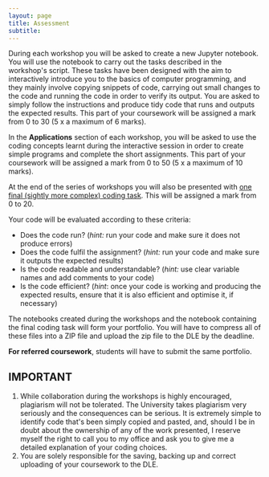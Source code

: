 ```yaml
---
layout: page
title: Assessment
subtitle:
---
```


During each workshop you will be asked to create a new Jupyter notebook. You will use the notebook to carry out the tasks described in the workshop's script. These tasks have been designed with the aim to interactively  introduce you to the basics of computer programming, and they mainly involve copying snippets of code, carrying out small changes to the code and running the code in order to verify its output. You are asked to simply follow the instructions and produce tidy code that runs and outputs the expected results. This part of your coursework will be assigned a mark from 0 to 30 (5 x a maximum of 6 marks). 

In the **Applications** section of each workshop, you will be asked to use the coding concepts learnt during the interactive session in order to create simple programs and complete the short assignments. This part of your coursework will be assigned a mark from 0 to 50 (5 x a maximum of 10 marks).

At the end of the series of workshops you will also be presented with [one final (sightly more complex) coding task](final-assignment-2020). This will be assigned a mark from 0 to 20.

Your code will be evaluated according to these criteria:

* Does the code run? (*hint:* run your code and make sure it does not produce errors)
* Does the code fulfil the assignment? (*hint:* run your code and make sure it outputs the expected results)
* Is the code readable and understandable? (*hint:* use clear variable names and add comments to your code)
* Is the code efficient? (*hint*: once your code is working and producing the expected results, ensure that it is also efficient and optimise it, if necessary)

The notebooks created during the workshops and the notebook containing the final coding task will form your portfolio. You will have to compress all of these files into a ZIP file and upload the zip file to the DLE by the deadline.

**For referred coursework**, students will have to submit the same portfolio.

## IMPORTANT
1. While collaboration during the workshops is highly encouraged, plagiarism will not be tolerated. The University takes plagiarism very seriously and the consequences can be serious. It is extremely simple to identify code that's been simply copied and pasted, and, should I be in doubt about the ownership of any of the work presented, I reserve myself the right to call you to my office and ask you to give me a detailed explanation of your coding choices.
2. You are solely responsible for the saving, backing up and correct uploading of your coursework to the DLE. 
